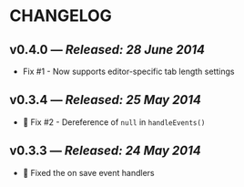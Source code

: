 # CHANGELOG

## **v0.4.0** &mdash; *Released: 28 June 2014*

* Fix #1 - Now supports editor-specific tab length settings

## **v0.3.4** &mdash; *Released: 25 May 2014*

* :bug: Fix #2 - Dereference of `null` in `handleEvents()`

## **v0.3.3** &mdash; *Released: 24 May 2014*

* :bug: Fixed the on save event handlers
